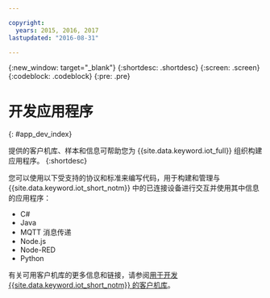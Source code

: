 ```yaml
---

copyright:
  years: 2015, 2016, 2017
lastupdated: "2016-08-31"

---
```


{:new_window: target="_blank"}
{:shortdesc: .shortdesc}
{:screen: .screen}
{:codeblock: .codeblock}
{:pre: .pre}

# 开发应用程序
{: #app_dev_index}

提供的客户机库、样本和信息可帮助您为 {{site.data.keyword.iot_full}} 组织构建应用程序。
{:shortdesc}

您可以使用以下受支持的协议和标准来编写代码，用于构建和管理与 {{site.data.keyword.iot_short_notm}} 中的已连接设备进行交互并使用其中信息的应用程序：

- C#
- Java
- MQTT 消息传递
- Node.js
- Node-RED
- Python

有关可用客户机库的更多信息和链接，请参阅[用于开发 {{site.data.keyword.iot_short_notm}} 的客户机库](../iot_platform_client_lib.html)。
